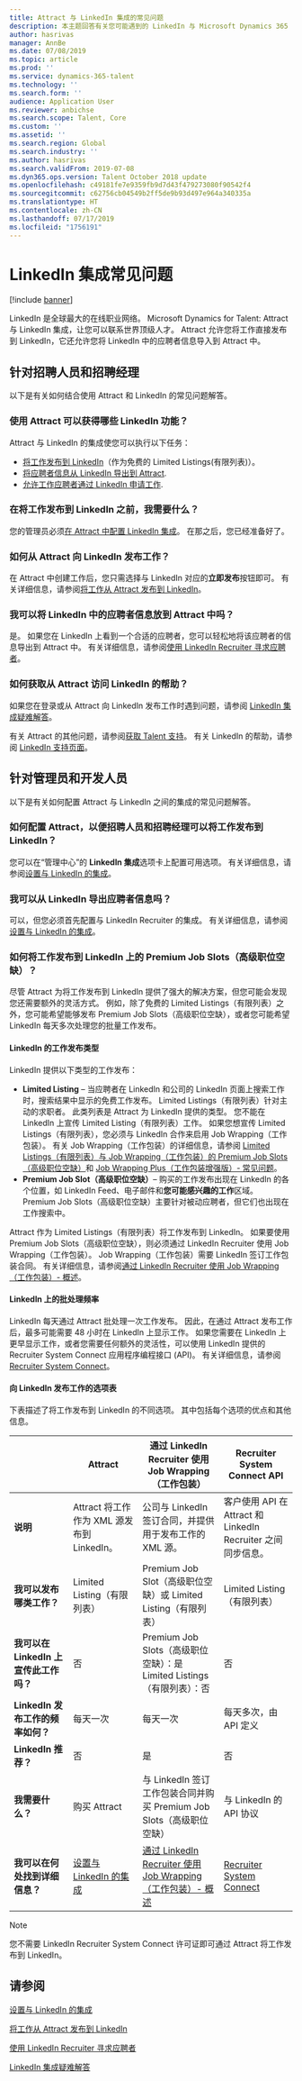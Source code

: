 ```yaml
---
title: Attract 与 LinkedIn 集成的常见问题
description: 本主题回答有关您可能遇到的 LinkedIn 与 Microsoft Dynamics 365 for Talent - Attract 之间的集成问题。
author: hasrivas
manager: AnnBe
ms.date: 07/08/2019
ms.topic: article
ms.prod: ''
ms.service: dynamics-365-talent
ms.technology: ''
ms.search.form: ''
audience: Application User
ms.reviewer: anbichse
ms.search.scope: Talent, Core
ms.custom: ''
ms.assetid: ''
ms.search.region: Global
ms.search.industry: ''
ms.author: hasrivas
ms.search.validFrom: 2019-07-08
ms.dyn365.ops.version: Talent October 2018 update
ms.openlocfilehash: c49181fe7e9359fb9d7d43f479273080f90542f4
ms.sourcegitcommit: c62756cb04549b2ff5de9b93d497e964a340335a
ms.translationtype: HT
ms.contentlocale: zh-CN
ms.lasthandoff: 07/17/2019
ms.locfileid: "1756191"
---
```

# <a name="linkedin-integration-faq"></a>LinkedIn 集成常见问题

[!include [banner](includes/banner.md)]

LinkedIn 是全球最大的在线职业网络。 Microsoft Dynamics for Talent: Attract 与 LinkedIn 集成，让您可以联系世界顶级人才。 Attract 允许您将工作直接发布到 LinkedIn，它还允许您将 LinkedIn 中的应聘者信息导入到 Attract 中。

## <a name="for-recruiters-and-hiring-managers"></a>针对招聘人员和招聘经理

以下是有关如何结合使用 Attract 和 LinkedIn 的常见问题解答。

### <a name="what-linkedin-features-do-i-get-with-attract"></a>使用 Attract 可以获得哪些 LinkedIn 功能？

Attract 与 LinkedIn 的集成使您可以执行以下任务：

- [将工作发布到 LinkedIn](./attract-post-jobs-to-linkedin.md)（作为免费的 Limited Listings(有限列表)）。
- [将应聘者信息从 LinkedIn 导出到 Attract](./attract-linkedin-recruiter.md#export-linkedin-candidates-to-attract-with-one-click).
- [允许工作应聘者通过 LinkedIn 申请工作](./attract-admin-linkedin.md#set-up-apply-with-linkedin-in-attract).

### <a name="what-do-i-need-before-i-can-post-jobs-to-linkedin"></a>在将工作发布到 LinkedIn 之前，我需要什么？

您的管理员必须[在 Attract 中配置 LinkedIn 集成](./attract-admin-linkedin.md#configure-job-posting-to-linkedin)。 在那之后，您已经准备好了。

### <a name="how-do-i-post-jobs-to-linkedin-from-attract"></a>如何从 Attract 向 LinkedIn 发布工作？

在 Attract 中创建工作后，您只需选择与 LinkedIn 对应的**立即发布**按钮即可。 有关详细信息，请参阅[将工作从 Attract 发布到 LinkedIn](./attract-post-jobs-to-linkedin.md#post-jobs-to-linkedin)。

### <a name="can-i-get-candidate-information-from-linkedin-into-attract"></a>我可以将 LinkedIn 中的应聘者信息放到 Attract 中吗？

是。 如果您在 LinkedIn 上看到一个合适的应聘者，您可以轻松地将该应聘者的信息导出到 Attract 中。 有关详细信息，请参阅[使用 LinkedIn Recruiter 寻求应聘者](attract-linkedin-recruiter.md)。

### <a name="how-can-i-get-help-accessing-linkedin-from-attract"></a>如何获取从 Attract 访问 LinkedIn 的帮助？

如果您在登录或从 Attract 向 LinkedIn 发布工作时遇到问题，请参阅 [LinkedIn 集成疑难解答](./attract-troubleshoot-linkedin.md)。

有关 Attract 的其他问题，请参阅[获取 Talent 支持](./talent-support.md)。 有关 LinkedIn 的帮助，请参阅 [LinkedIn 支持页面](https://www.linkedin.com/help)。

## <a name="for-admins-and-developers"></a>针对管理员和开发人员

以下是有关如何配置 Attract 与 LinkedIn 之间的集成的常见问题解答。

### <a name="how-do-i-configure-attract-so-that-recruiters-and-hiring-managers-can-post-jobs-to-linkedin"></a>如何配置 Attract，以便招聘人员和招聘经理可以将工作发布到 LinkedIn？

您可以在“管理中心”的 **LinkedIn 集成**选项卡上配置可用选项。 有关详细信息，请参阅[设置与 LinkedIn 的集成](./attract-admin-linkedin.md)。

### <a name="can-i-export-candidate-information-from-linkedin"></a>我可以从 LinkedIn 导出应聘者信息吗？

可以，但您必须首先配置与 LinkedIn Recruiter 的集成。 有关详细信息，请参阅[设置与 LinkedIn 的集成](./attract-admin-linkedin.md)。

### <a name="how-can-i-post-jobs-to-premium-job-slots-on-linkedin"></a>如何将工作发布到 LinkedIn 上的 Premium Job Slots（高级职位空缺）？

尽管 Attract 为将工作发布到 LinkedIn 提供了强大的解决方案，但您可能会发现您还需要额外的灵活方式。 例如，除了免费的 Limited Listings（有限列表）之外，您可能希望能够发布 Premium Job Slots（高级职位空缺），或者您可能希望 LinkedIn 每天多次处理您的批量工作发布。

#### <a name="types-of-linkedin-job-posts"></a>LinkedIn 的工作发布类型

LinkedIn 提供以下类型的工作发布：

- **Limited Listing** – 当应聘者在 LinkedIn 和公司的 LinkedIn 页面上搜索工作时，搜索结果中显示的免费工作发布。 Limited Listings（有限列表）针对主动的求职者。 此类列表是 Attract 为 LinkedIn 提供的类型。 您不能在 LinkedIn 上宣传 Limited Listing（有限列表）工作。 如果您想宣传 Limited Listings（有限列表），您必须与 LinkedIn 合作来启用 Job Wrapping（工作包装）。 有关 Job Wrapping（工作包装）的详细信息，请参阅 [Limited Listings（有限列表）与 Job Wrapping（工作包装）的 Premium Job Slots（高级职位空缺）](https://www.linkedin.com/help/recruiter/answer/79049/limited-listings-vs-premium-job-slots-for-job-wrapping)和 [Job Wrapping Plus（工作包装增强版）- 常见问题](https://www.linkedin.com/help/recruiter/answer/79050/job-wrapping-frequently-asked-questions)。
- **Premium Job Slot（高级职位空缺）**– 购买的工作发布出现在 LinkedIn 的各个位置，如 LinkedIn Feed、电子邮件和**您可能感兴趣的工作**区域。 Premium Job Slots（高级职位空缺）主要针对被动应聘者，但它们也出现在工作搜索中。

Attract 作为 Limited Listings（有限列表）将工作发布到 LinkedIn。 如果要使用 Premium Job Slots（高级职位空缺），则必须通过 LinkedIn Recruiter 使用 Job Wrapping（工作包装）。 Job Wrapping（工作包装）需要 LinkedIn 签订工作包装合同。 有关详细信息，请参阅[通过 LinkedIn Recruiter 使用 Job Wrapping（工作包装）- 概述](https://www.linkedin.com/help/recruiter/answer/79037)。

#### <a name="frequency-of-batch-processing-on-linkedin"></a>LinkedIn 上的批处理频率

LinkedIn 每天通过 Attract 批处理一次工作发布。 因此，在通过 Attract 发布工作后，最多可能需要 48 小时在 LinkedIn 上显示工作。 如果您需要在 LinkedIn 上更早显示工作，或者您需要任何额外的灵活性，可以使用 LinkedIn 提供的 Recruiter System Connect 应用程序编程接口 (API)。 有关详细信息，请参阅 [Recruiter System Connect](https://docs.microsoft.com/linkedin/talent/recruiter-system-connect)。

#### <a name="table-of-options-for-job-posting-to-linkedin"></a>向 LinkedIn 发布工作的选项表

下表描述了将工作发布到 LinkedIn 的不同选项。 其中包括每个选项的优点和其他信息。

|  | Attract | 通过 LinkedIn Recruiter 使用 Job Wrapping（工作包装） | Recruiter System Connect API |
|---|---|---|---|
| **说明** | Attract 将工作作为 XML 源发布到 LinkedIn。 | 公司与 LinkedIn 签订合同，并提供用于发布工作的 XML 源。 | 客户使用 API 在 Attract 和 LinkedIn Recruiter 之间同步信息。 |
| **我可以发布哪类工作？** | Limited Listing（有限列表） | Premium Job Slot（高级职位空缺）或 Limited Listing（有限列表） | Limited Listing（有限列表） |
| **我可以在 LinkedIn 上宣传此工作吗？** | 否 | Premium Job Slots（高级职位空缺）：是<br>Limited Listings（有限列表）：否 | 否 |
| **LinkedIn 发布工作的频率如何？** | 每天一次 | 每天一次 | 每天多次，由 API 定义 |
| **LinkedIn 推荐？** | 否 | 是 | 否 |
| **我需要什么？** | 购买 Attract | 与 LinkedIn 签订工作包装合同并购买 Premium Job Slots（高级职位空缺） | 与 LinkedIn 的 API 协议 | 
| **我可以在何处找到详细信息？** | [设置与 LinkedIn 的集成](./attract-admin-linkedin.md) | [通过 LinkedIn Recruiter 使用 Job Wrapping（工作包装）- 概述](https://www.linkedin.com/help/recruiter/answer/79037) | [Recruiter System Connect](https://docs.microsoft.com/linkedin/talent/recruiter-system-connect) |

> [!NOTE]
> 您不需要 LinkedIn Recruiter System Connect 许可证即可通过 Attract 将工作发布到 LinkedIn。

## <a name="see-also"></a>请参阅

[设置与 LinkedIn 的集成](./attract-admin-linkedin.md)

[将工作从 Attract 发布到 LinkedIn](./attract-post-jobs-to-linkedin.md)

[使用 LinkedIn Recruiter 寻求应聘者](./attract-linkedin-recruiter.md)

[LinkedIn 集成疑难解答](./attract-troubleshoot-linkedin.md)
